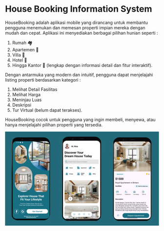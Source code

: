 # House Booking Information System
HouseBooking adalah aplikasi mobile yang dirancang untuk membantu pengguna menemukan dan memesan properti impian mereka dengan mudah dan cepat. Aplikasi ini menyediakan berbagai pilihan hunian seperti :
1. Rumah 🏘
2. Apartemen 🏬
3.  Villa 🏡
4. Hotel 🏨
5. Hingga Kantor 🏣 (lengkap dengan informasi detail dan fitur interaktif).

Dengan antarmuka yang modern dan intuitif, pengguna dapat menjelajahi listing properti berdasarkan kategori :
1. Melihat Detail Fasilitas
2. Melihat Harga
3. Meninjau Luas 
4. Deskripsi 
5. Tur Virtual (belum dapat terakses).

HouseBooking cocok untuk pengguna yang ingin membeli, menyewa, atau hanya menjelajahi pilihan properti yang tersedia.

![image alt](https://github.com/achill75/HouseBooking/blob/16796db129751cc2bd70ea6e3f401344cb8a4e2b/ReadmeHouseBooking.png)
